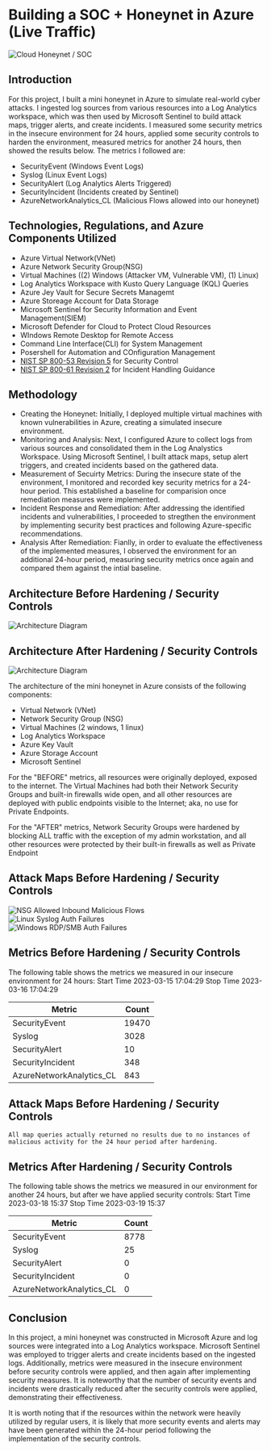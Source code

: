 # Building a SOC + Honeynet in Azure (Live Traffic)
![Cloud Honeynet / SOC](https://i.imgur.com/QhT9O0P.jpg)
## Introduction

For this project, I built a mini honeynet in Azure to simulate real-world cyber attacks. I ingested log sources from various resources into a Log Analytics workspace, which was then used by Microsoft Sentinel to build attack maps, trigger alerts, and create incidents. I measured some security metrics in the insecure environment for 24 hours, applied some security controls to harden the environment, measured metrics for another 24 hours, then showed the results below. The metrics I followed are:

- SecurityEvent (Windows Event Logs)
- Syslog (Linux Event Logs)
- SecurityAlert (Log Analytics Alerts Triggered)
- SecurityIncident (Incidents created by Sentinel)
- AzureNetworkAnalytics_CL (Malicious Flows allowed into our honeynet)

## Technologies, Regulations, and Azure Components Utilized

- Azure Virtual Network(VNet)
- Azure Network Security Group(NSG)
- Virtual Machines ((2) Windows (Attacker VM, Vulnerable VM), (1) Linux)
- Log Analytics Workspace with Kusto Query Language (KQL) Queries
- Azure Jey Vault for Secure Secrets Managemt
- Azure Storeage Account for Data Storage
- Microsoft Sentinel for Security Information and Event Management(SIEM)
- Microsoft Defender for Cloud to Protect Cloud Resources
- WIndows Remote Desktop for Remote Access
- Command Line Interface(CLI) for System Management
- Posershell for Automation and COnfiguration Management
- [NIST SP 800-53 Revision 5](https://csrc.nist.gov/publications/detail/sp/800-53/rev-5/final) for Security Control
- [NIST SP 800-61 Revision 2](https://www.nist.gov/privacy-framework/nist-sp-800-61) for Incident Handling Guidance
  
## Methodology

- Creating the Honeynet: Initially, I deployed multiple virtual machines with known vulnerabilities in Azure, creating a simulated insecure environment.
- Monitoring and Analysis: Next, I configured Azure to collect logs from various sources and consolidated them in the Log Analystics Workspace. Using Microsoft Sentinel, I built attack maps, setup alert triggers, and created incidents based on the gathered data.
- Measurement of Secuirty Metrics: During the insecure state of the environment, I monitored and recorded key security metrics for a 24-hour period. This established a baseline for comparision once remediation measures were implemented.
- Incident Response and Remediation: After addressing the identified incidents and vulnerabilities, I proceeded to stregthen the environment by implementing security best practices and following Azure-specific recommendations.
- Analysis After Remediation: Fianlly, in order to evaluate the effectiveness of the implemented measures, I observed the environment for an additional 24-hour period, measuring security metrics once again and compared them against the intial baseline.
  
## Architecture Before Hardening / Security Controls
![Architecture Diagram](https://i.imgur.com/aBDwnKb.jpg)

## Architecture After Hardening / Security Controls
![Architecture Diagram](https://i.imgur.com/YQNa9Pp.jpg)

The architecture of the mini honeynet in Azure consists of the following components:

- Virtual Network (VNet)
- Network Security Group (NSG)
- Virtual Machines (2 windows, 1 linux)
- Log Analytics Workspace
- Azure Key Vault
- Azure Storage Account
- Microsoft Sentinel

For the "BEFORE" metrics, all resources were originally deployed, exposed to the internet. The Virtual Machines had both their Network Security Groups and built-in firewalls wide open, and all other resources are deployed with public endpoints visible to the Internet; aka, no use for Private Endpoints.

For the "AFTER" metrics, Network Security Groups were hardened by blocking ALL traffic with the exception of my admin workstation, and all other resources were protected by their built-in firewalls as well as Private Endpoint

## Attack Maps Before Hardening / Security Controls
![NSG Allowed Inbound Malicious Flows](https://i.imgur.com/1qvswSX.png)<br>
![Linux Syslog Auth Failures](https://i.imgur.com/G1YgZt6.png)<br>
![Windows RDP/SMB Auth Failures](https://i.imgur.com/ESr9Dlv.png)<br>

## Metrics Before Hardening / Security Controls

The following table shows the metrics we measured in our insecure environment for 24 hours:
Start Time 2023-03-15 17:04:29
Stop Time 2023-03-16 17:04:29

| Metric                   | Count
| ------------------------ | -----
| SecurityEvent            | 19470
| Syslog                   | 3028
| SecurityAlert            | 10
| SecurityIncident         | 348
| AzureNetworkAnalytics_CL | 843

## Attack Maps Before Hardening / Security Controls

```All map queries actually returned no results due to no instances of malicious activity for the 24 hour period after hardening.```

## Metrics After Hardening / Security Controls

The following table shows the metrics we measured in our environment for another 24 hours, but after we have applied security controls:
Start Time 2023-03-18 15:37
Stop Time	2023-03-19 15:37

| Metric                   | Count
| ------------------------ | -----
| SecurityEvent            | 8778
| Syslog                   | 25
| SecurityAlert            | 0
| SecurityIncident         | 0
| AzureNetworkAnalytics_CL | 0

## Conclusion

In this project, a mini honeynet was constructed in Microsoft Azure and log sources were integrated into a Log Analytics workspace. Microsoft Sentinel was employed to trigger alerts and create incidents based on the ingested logs. Additionally, metrics were measured in the insecure environment before security controls were applied, and then again after implementing security measures. It is noteworthy that the number of security events and incidents were drastically reduced after the security controls were applied, demonstrating their effectiveness.

It is worth noting that if the resources within the network were heavily utilized by regular users, it is likely that more security events and alerts may have been generated within the 24-hour period following the implementation of the security controls.
